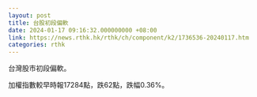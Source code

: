 ```yaml
---
layout: post
title: 台股初段偏軟
date: 2024-01-17 09:16:32.000000000 +08:00
link: https://news.rthk.hk/rthk/ch/component/k2/1736536-20240117.htm
categories: rthk
---
```


台灣股市初段偏軟。

加權指數較早時報17284點，跌62點，跌幅0.36%。
